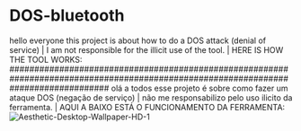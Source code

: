 # DOS-bluetooth
hello everyone this project is about how to do a DOS attack (denial of service) | I am not responsible for the illicit use of the tool. | HERE IS HOW THE TOOL WORKS:
####################################################################################################################################
olá a todos esse projeto é sobre como fazer um ataque DOS (negação de serviço) | não me responsabilizo pelo uso ilicito da ferramenta. | AQUI A BAIXO ESTÁ O FUNCIONAMENTO DA FERRAMENTA:
![Aesthetic-Desktop-Wallpaper-HD-1](https://github.com/DARKSECshell/DOS-bluetooth/assets/121623691/f4612c87-6730-4859-9085-039d859ea4e6)

